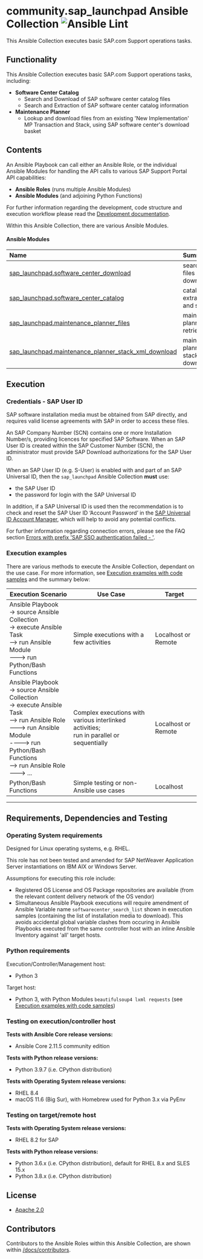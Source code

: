# community.sap_launchpad Ansible Collection ![Ansible Lint](https://github.com/sap-linuxlab/community.sap_launchpad/actions/workflows/ansible-lint.yml/badge.svg?branch=main)

This Ansible Collection executes basic SAP.com Support operations tasks.

## Functionality

This Ansible Collection executes basic SAP.com Support operations tasks, including:

- **Software Center Catalog**
  - Search and Download of SAP software center catalog files
  - Search and Extraction of SAP software center catalog information
- **Maintenance Planner**
  - Lookup and download files from an existing 'New Implementation' MP Transaction and Stack, using SAP software center's download basket

## Contents

An Ansible Playbook can call either an Ansible Role, or the individual Ansible Modules for handling the API calls to various SAP Support Portal API capabilities:
- **Ansible Roles** (runs multiple Ansible Modules)
- **Ansible Modules** (and adjoining Python Functions)

For further information regarding the development, code structure and execution workflow please read the [Development documentation](./docs/DEVELOPMENT.md).

Within this Ansible Collection, there are various Ansible Modules.

#### Ansible Modules

| Name &emsp;&emsp;&emsp;&emsp;&emsp;&emsp;&emsp;&emsp;&emsp;&emsp;&emsp;&emsp;&emsp;&emsp;&emsp;&emsp;&emsp;&emsp; | Summary |
| :-- | :-- |
| [sap_launchpad.software_center_download](./docs/module_software_center_download.md) | search for files and download |
| [sap_launchpad.software_center_catalog](./docs/module_software_center_download.md) | catalog extraction and search |
| [sap_launchpad.maintenance_planner_files](./docs/module_maintenance_planner_files.md) | maintenance planner files retrieval |
| [sap_launchpad.maintenance_planner_stack_xml_download](./docs/module_maintenance_planner_stack_xml_download.md) | maintenance planner stack xml download |

## Execution

### Credentials - SAP User ID

SAP software installation media must be obtained from SAP directly, and requires valid license agreements with SAP in order to access these files.

An SAP Company Number (SCN) contains one or more Installation Number/s, providing licences for specified SAP Software. When an SAP User ID is created within the SAP Customer Number (SCN), the administrator must provide SAP Download authorizations for the SAP User ID.

When an SAP User ID (e.g. S-User) is enabled with and part of an SAP Universal ID, then the `sap_launchpad` Ansible Collection **must** use:
- the SAP User ID
- the password for login with the SAP Universal ID

In addition, if a SAP Universal ID is used then the recommendation is to check and reset the SAP User ID ‘Account Password’ in the [SAP Universal ID Account Manager](https://account.sap.com/manage/accounts), which will help to avoid any potential conflicts.

For further information regarding connection errors, please see the FAQ section [Errors with prefix 'SAP SSO authentication failed - '](./docs/FAQ.md#errors-with-prefix-sap-sso-authentication-failed---).

### Execution examples

There are various methods to execute the Ansible Collection, dependant on the use case. For more information, see [Execution examples with code samples](./docs/EXEC_EXAMPLES.md) and the summary below:

| Execution Scenario | Use Case | Target |
| --- | --- | --- |
| Ansible Playbook <br/>-> source Ansible Collection <br/>-> execute Ansible Task <br/>--> run Ansible Module <br/>---> run Python/Bash Functions | Simple executions with a few activities | Localhost or Remote |
| Ansible Playbook <br/>-> source Ansible Collection <br/>-> execute Ansible Task <br/>--> run Ansible Role <br/>---> run Ansible Module <br/>----> run Python/Bash Functions <br/>--> run Ansible Role<br/>---> ... | Complex executions with various interlinked activities;<br/> run in parallel or sequentially | Localhost or Remote |
| Python/Bash Functions | Simple testing or non-Ansible use cases | Localhost |

---

## Requirements, Dependencies and Testing

### Operating System requirements

Designed for Linux operating systems, e.g. RHEL.

This role has not been tested and amended for SAP NetWeaver Application Server instantiations on IBM AIX or Windows Server.

Assumptions for executing this role include:
- Registered OS License and OS Package repositories are available (from the relevant content delivery network of the OS vendor)
- Simultaneous Ansible Playbook executions will require amendment of Ansible Variable name `softwarecenter_search_list` shown in execution samples (containing the list of installation media to download). This avoids accidental global variable clashes from occuring in Ansible Playbooks executed from the same controller host with an inline Ansible Inventory against 'all' target hosts.

### Python requirements

Execution/Controller/Management host:
- Python 3

Target host:
- Python 3, with Python Modules `beautifulsoup4 lxml requests` (see [Execution examples with code samples](./docs/EXEC_EXAMPLES.md))

### Testing on execution/controller host

**Tests with Ansible Core release versions:**
- Ansible Core 2.11.5 community edition

**Tests with Python release versions:**
- Python 3.9.7 (i.e. CPython distribution)

**Tests with Operating System release versions:**
- RHEL 8.4
- macOS 11.6 (Big Sur), with Homebrew used for Python 3.x via PyEnv

### Testing on target/remote host

**Tests with Operating System release versions:**
- RHEL 8.2 for SAP

**Tests with Python release versions:**
- Python 3.6.x (i.e. CPython distribution), default for RHEL 8.x and SLES 15.x
- Python 3.8.x (i.e. CPython distribution)

## License

- [Apache 2.0](./LICENSE)

## Contributors

Contributors to the Ansible Roles within this Ansible Collection, are shown within [/docs/contributors](./docs/CONTRIBUTORS.md).
